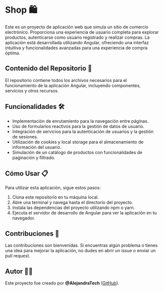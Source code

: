 # Shop 🛍️

Este es un proyecto de aplicación web que simula un sitio de comercio electrónico. Proporciona una experiencia de usuario completa para explorar productos, autenticarse como usuario registrado y realizar compras. La aplicación está desarrollada utilizando Angular, ofreciendo una interfaz intuitiva y funcionalidades avanzadas para una experiencia de compra óptima.

## Contenido del Repositorio 📂

El repositorio contiene todos los archivos necesarios para el funcionamiento de la aplicación Angular, incluyendo componentes, servicios y otros recursos.

## Funcionalidades 🛠️

- Implementación de enrutamiento para la navegación entre páginas.
- Uso de formularios reactivos para la gestión de datos de usuario.
- Integración de servicios para la autenticación de usuarios y la gestión de sesiones.
- Utilización de cookies y local storage para el almacenamiento de información del usuario.
- Simulación de un catálogo de productos con funcionalidades de paginación y filtrado.

## Cómo Usar 📋

Para utilizar esta aplicación, sigue estos pasos:

1. Clona este repositorio en tu máquina local.
2. Abre una terminal y navega hasta el directorio del proyecto.
3. Instala las dependencias del proyecto utilizando npm o yarn.
4. Ejecuta el servidor de desarrollo de Angular para ver la aplicación en tu navegador.

## Contribuciones 🤝

Las contribuciones son bienvenidas. Si encuentras algún problema o tienes una idea para mejorar la aplicación, no dudes en abrir un issue o enviar un pull request.

## Autor 👩‍💻

Este proyecto fue creado por **@AlejandraTech** ([GitHub](https://github.com/AlejandraTech)).
